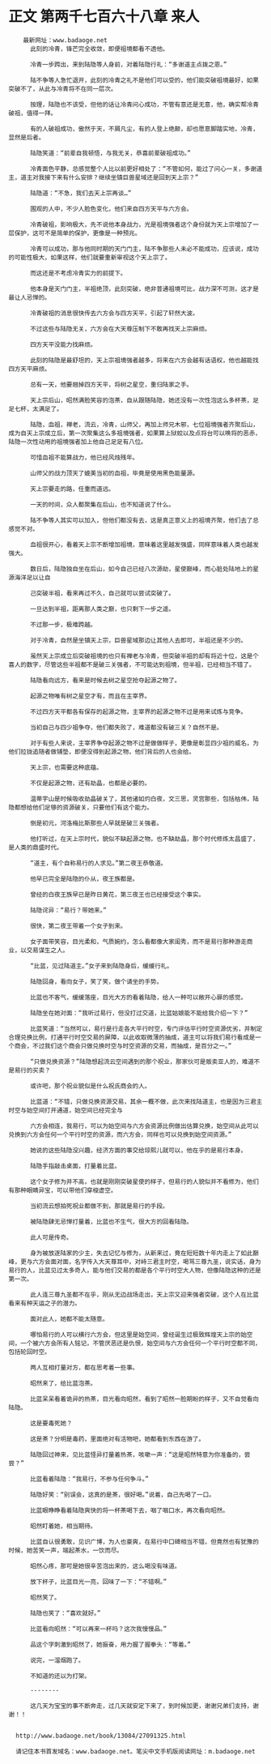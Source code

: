# 正文 第两千七百六十八章 来人
        最新网址：www.badaoge.net
          此刻的冷青，锋芒完全收敛，即便祖境都看不透他。
      
          冷青一步跨出，来到陆隐等人身前，对着陆隐行礼：“多谢道主点拨之恩。”
      
          陆不争等人急忙退开，此刻的冷青之礼不是他们可以受的，他们能突破祖境最好，如果突破不了，从此与冷青将不在同一层次。
      
          按理，陆隐也不该受，但他的话让冷青问心成功，不管有意还是无意，他，确实帮冷青破祖，值得一拜。
      
          有的人破祖成功，傲然于天，不屑凡尘，有的人登上绝颠，却也愿意脚踏实地，冷青，显然是后者。
      
          陆隐笑道：“前辈自我顿悟，与我无关，恭喜前辈破祖成功。”
      
          冷青面色平静，总感觉整个人比以前更好相处了：“不管如何，能过了问心一关，多谢道主，道主对我接下来有什么安排？继续坐镇巨兽星域还是回到天上宗？”
      
          陆隐道：“不急，我们去天上宗再谈…”
      
          围观的人中，不少人脸色变化，他们来自四方天平与六方会。
      
          冷青破祖，影响极大，先不说他本身战力，光是祖境强者这个身份就为天上宗增加了一层保护，这可不是简单的保护，更像是一种预兆。
      
          冷青可以成功，那与他同时期的天门门主，陆不争那些人未必不能成功，应该说，成功的可能性极大，如果这样，他们就要重新审视这个天上宗了。
      
          而这还是不考虑冷青实力的前提下。
      
          他本身是天门门主，半祖绝顶，此刻突破，绝非普通祖境可比，战力深不可测，这才是最让人忌惮的。
      
          冷青破祖的消息很快传去六方会与四方天平，引起了轩然大波。
      
          不过这些与陆隐无关，六方会在大天尊压制下不敢再找天上宗麻烦。
      
          四方天平没能力找麻烦。
      
          此刻的陆隐是最舒坦的，天上宗祖境强者越多，将来在六方会越有话语权，他也越能找四方天平麻烦。
      
          总有一天，他要翘掉四方天平，将树之星空，重归陆家之手。
      
          天上宗后山，昭然满脸笑容的泡茶，自从跟随陆隐，她还没有一次性泡这么多杯茶，足足七杯，太满足了。
      
          陆隐，血祖，禅老，流云，冷青，山师父，再加上师兄木邪，七位祖境强者齐聚后山，成为自天上宗成立后，第一次聚集这么多祖境强者，如果算上狱蛟以及点将台可以唤将的恶赤，陆隐一次性动用的祖境强者加上他自己足足有八位。
      
          可惜血祖不能算战力，他已经风烛残年。
      
          山师父的战力顶天了媲美当初的血祖，毕竟是使用黑色能量源。
      
          天上宗要走的路，任重而道远。
      
          一天的时间，众人都聚集在后山，也不知道说了什么。
      
          陆不争等人其实可以加入，但他们都没有去，这是真正意义上的祖境齐聚，他们去了总感觉不对。
      
          血祖很开心，看着天上宗不断增加祖境，意味着这里越发强盛，同样意味着人类也越发强大。
      
          数日后，陆隐独自坐在后山，如今自己已经八次源劫，星使巅峰，而心脏处陆地上的星源海洋足以让自
      
          己突破半祖，看来再过不久，自己就可以尝试突破了。
      
          一旦达到半祖，距离那人类之巅，也只剩下一步之遥。
      
          不过那一步，极难跨越。
      
          对于冷青，自然是坐镇天上宗，巨兽星域那边让其他人去即可，半祖还是不少的。
      
          虽然天上宗成立后突破祖境的也只有禅老与冷青，但突破半祖的却有将近十位，这是个喜人的数字，尽管这些半祖都不是破三关强者，不可能达到祖境，但半祖，已经相当不错了。
      
          陆隐看向远方，看来是时候去树之星空抢夺起源之物了。
      
          起源之物唯有树之星空才有，而且在主宰界。
      
          不过四方天平都各有保存的起源之物，主宰界的起源之物不过是用来试炼与竞争。
      
          当初自己与四少祖争夺，他们都失败了，难道都没有破三关？自然不是。
      
          对于有些人来说，主宰界争夺起源之物不过是做做样子，更像是彰显四少祖的威名，为他们拉拢追随者做铺垫，即便没得到起源之物，他们背后的人也会给。
      
          天上宗，也需要这种底蕴。
      
          不仅是起源之物，还有劫晶，也都是必要的。
      
          温蒂宇山是时候吸收劫晶破关了，其他诸如灼白夜，文三思，灵宫那些，包括枯伟，陆隐都想给他们足够的资源破关，只要他们有这个能力。
      
          倒是初元，河洛梅比斯那些人早就是破三关强者。
      
          他打听过，在天上宗时代，貌似不缺起源之物，也不缺劫晶，那个时代修炼太昌盛了，是人类的鼎盛时代。
      
          “道主，有个自称易行的人求见。”第二夜王恭敬道。
      
          他早已完全是陆隐的仆从，夜王族都是。
      
          曾经的白夜王族早已是昨日黄花，第三夜王也已经接受这个事实。
      
          陆隐诧异：“易行？带她来。”
      
          很快，第二夜王带着一个女子到来。
      
          女子面带笑容，目光柔和，气质婉约，怎么看都像大家闺秀，而不是易行那种游走商业，以交易谋生之人。
      
          “比蓝，见过陆道主。”女子来到陆隐身后，缓缓行礼。
      
          陆隐回身，看向女子，笑了笑，做个请坐的手势。
      
          比蓝也不客气，缓缓落座，目光大方的看着陆隐，给人一种可以敞开心扉的感觉。
      
          陆隐坐在她对面：“我听过易行，但没打过交道，比蓝姑娘能不能给我介绍一下？”
      
          比蓝笑道：“当然可以，易行是行走各大平行时空，专门评估平行时空资源优劣，并制定合理兑换比例，打通平行时空交易的屏障，以此收取微薄的抽成，道主可以将我们易行看成是一个商会，不过我们这个商会只做兑换时空与时空资源的交易，而抽成，是百分之一。”
      
          “只做兑换资源？”陆隐想起流云空间遇到的那个祝业，那家伙可是贩卖亚人的，难道不是易行的买卖？
      
          或许吧，那个祝业貌似是什么祝氏商会的人。
      
          比蓝道：“不错，只做兑换资源交易，其余一概不做，此次来找陆道主，也是因为三君主时空与始空间打开通道，始空间已经完全与
      
          六方会相连，我易行，可以为始空间与六方会资源比例做出估算兑换，始空间从此可以兑换到六方会任何一个平行时空的资源，而六方会，同样也可以兑换到始空间资源。”
      
          她说的这些陆隐没兴趣，经济方面的事交给琼熙儿就可以，他在乎的是易行本身。
      
          陆隐手指敲击桌面，打量着比蓝。
      
          这个女子修为并不高，也就是刚刚突破星使的样子，但易行的人貌似并不看修为，他们有那种眼睛异宝，可以带他们穿梭虚空。
      
          当初流云想拍死祝业都做不到，那就是易行的手段。
      
          被陆隐肆无忌惮打量着，比蓝也不生气，很大方的回看陆隐。
      
          此人可是传奇。
      
          身为被放逐陆家的少主，失去记忆与修为，从新来过，竟在短短数十年内走上了如此巅峰，更与六方会面对面，名字传入大天尊耳中，对峙三君主时空，喝骂三尊九圣，说实话，身为易行的人，比蓝见过太多奇人，能与他们交易的都是各个平行时空大人物，但像陆隐这种的还是第一次。
      
          此人连三尊九圣都不在乎，刚从无边战场走出，天上宗又迎来强者突破，这个人在比蓝看来有种天运之子的潜力。
      
          面对此人，她都不能太随意。
      
          哪怕易行的人可以横行六方会，但这里是始空间，曾经诞生过极致辉煌天上宗的始空间，一个被六方会所有人铭记，不管厌恶还是仇恨，始空间与六方会任何一个平行时空都不同，包括轮回时空。
      
          两人互相打量对方，都在思考着一些事。
      
          昭然来了，给比蓝泡茶。
      
          比蓝呆呆看着诡异的热茶，目光看向昭然，看到了昭然一脸期盼的样子，又不自觉看向陆隐。
      
          这是要毒死她？
      
          这是茶？分明是毒药，里面绝对有活物吧，她都看到东西在游了。
      
          陆隐回过神来，见比蓝怪异打量着热茶，咳嗽一声：“这是昭然特意为你准备的，尝尝？”
      
          比蓝看着陆隐：“我易行，不参与任何争斗。”
      
          陆隐好笑：“别误会，这真的是茶，很好喝。”说着，自己先喝了一口。
      
          比蓝眼睁睁看着陆隐爽快的将一杯茶喝下去，咽了咽口水，再次看向昭然。
      
          昭然盯着她，相当期待。
      
          比蓝自认很勇敢，见识广博，为人也豪爽，在易行中口碑相当不错，但竟然也有犹豫的时候，她苦笑一声，端起茶水，一饮而尽。
      
          昭然心疼，那可是她很辛苦泡出来的，这么喝没有味道。
      
          放下杯子，比蓝目光一亮，回味了一下：“不错啊。”
      
          昭然笑了。
      
          陆隐也笑了：“喜欢就好。”
      
          比蓝看向昭然：“可以再来一杯吗？这次我慢慢品。”
      
          品这个字刺激到昭然了，她振奋，用力握了握拳头：“等着。”
      
          说完，一溜烟跑了。
      
          不知道的还以为打架。
      
          --------
      
          这几天为宝宝的事不断奔走，过几天就安定下来了，到时候加更，谢谢兄弟们支持，谢谢！！
      
      
      http://www.badaoge.net/book/13084/27091325.html
      
      请记住本书首发域名：www.badaoge.net。笔尖中文手机版阅读网址：m.badaoge.net
